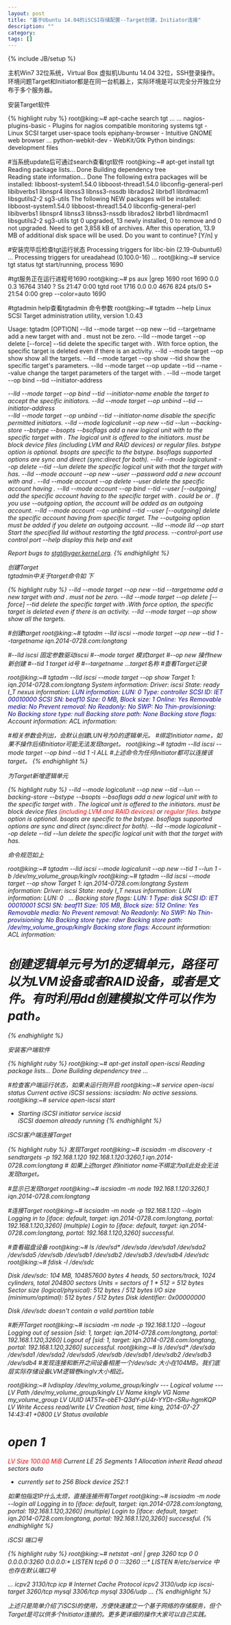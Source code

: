 ```yaml
---
layout: post
title: "基于Ubuntu 14.04的iSCSI存储配置--Target创建，Initiator连接"
description: ""
category: 
tags: []
---
```

{% include JB/setup %}
<p>
主机Win7 32位系统，Virtual Box 虚拟机Ubuntu 14.04 32位，SSH登录操作。环境问题Target和Initiator都是在同一台机器上，实际环境是可以完全分开独立分布于多个服务器。
</p>
<p>
安装Target软件
</p>
{% highlight ruby %}
root@king:~# apt-cache search tgt
...
...
nagios-plugins-basic - Plugins for nagios compatible monitoring systems
tgt - Linux SCSI target user-space tools
epiphany-browser - Intuitive GNOME web browser
...
python-webkit-dev - WebKit/Gtk Python bindings: development files
  
#当系统update后可通过search查看tgt软件
root@king:~# apt-get install tgt
Reading package lists... Done
Building dependency tree       
Reading state information... Done
The following extra packages will be installed:
  libboost-system1.54.0 libboost-thread1.54.0 libconfig-general-perl
  libibverbs1 libnspr4 libnss3 libnss3-nssdb librados2 librbd1 librdmacm1
  libsgutils2-2 sg3-utils
The following NEW packages will be installed:
  libboost-system1.54.0 libboost-thread1.54.0 libconfig-general-perl
  libibverbs1 libnspr4 libnss3 libnss3-nssdb librados2 librbd1 librdmacm1
  libsgutils2-2 sg3-utils tgt
0 upgraded, 13 newly installed, 0 to remove and 0 not upgraded.
Need to get 3,858 kB of archives.
After this operation, 13.9 MB of additional disk space will be used.
Do you want to continue? [Y/n] y
  
#安装完毕后检查tgt运行状态
Processing triggers for libc-bin (2.19-0ubuntu6) ...
Processing triggers for ureadahead (0.100.0-16) ...
root@king:~# service tgt status
tgt start/running, process 1690
  
#tgt服务正在运行进程号1690
root@king:~# ps aux |grep 1690
root      1690  0.0  0.3  16764  3140 ?        Ss   21:47   0:00 tgtd
root      1716  0.0  0.0   4676   824 pts/0    S+   21:54   0:00 grep --color=auto 1690
  
#tgtadmin   help查看tgtadmin 命令参数
root@king:~# tgtadm --help
Linux SCSI Target administration utility, version 1.0.43
  
Usage: tgtadm [OPTION]
--lld <driver> --mode target --op new --tid <id> --targetname <name>
        add a new target with <id> and <name>. <id> must not be zero.
--lld <driver> --mode target --op delete [--force] --tid <id>
        delete the specific target with <id>.
        With force option, the specific target is deleted
        even if there is an activity.
--lld <driver> --mode target --op show
        show all the targets.
--lld <driver> --mode target --op show --tid <id>
        show the specific target's parameters.
--lld <driver> --mode target --op update --tid <id> --name <param> --value <value>
        change the target parameters of the target with <id>.
--lld <driver> --mode target --op bind --tid <id> --initiator-address <address>
--lld <driver> --mode target --op bind --tid <id> --initiator-name <name>
        enable the target to accept the specific initiators.
--lld <driver> --mode target --op unbind --tid <id> --initiator-address <address>
--lld <driver> --mode target --op unbind --tid <id> --initiator-name <name>
        disable the specific permitted initiators.
--lld <driver> --mode logicalunit --op new --tid <id> --lun <lun>
  --backing-store <path> --bstype <type> --bsopts <bs options> --bsoflags <options>
        add a new logical unit with <lun> to the specific
        target with <id>. The logical unit is offered
        to the initiators. <path> must be block device files
        (including LVM and RAID devices) or regular files.
        bstype option is optional.
        bsopts are specific to the bstype.
        bsoflags supported options are sync and direct
        (sync:direct for both).
--lld <driver> --mode logicalunit --op delete --tid <id> --lun <lun>
        delete the specific logical unit with <lun> that
        the target with <id> has.
--lld <driver> --mode account --op new --user <name> --password <pass>
        add a new account with <name> and <pass>.
--lld <driver> --mode account --op delete --user <name>
        delete the specific account having <name>.
--lld <driver> --mode account --op bind --tid <id> --user <name> [--outgoing]
        add the specific account having <name> to
        the specific target with <id>.
        <user> could be <IncomingUser> or <OutgoingUser>.
        If you use --outgoing option, the account will
        be added as an outgoing account.
--lld <driver> --mode account --op unbind --tid <id> --user <name> [--outgoing]
        delete the specific account having <name> from specific
        target. The --outgoing option must be added if you
        delete an outgoing account.
--lld <driver> --mode lld --op start
        Start the specified lld without restarting the tgtd process.
--control-port <port> use control port <port>
--help
        display this help and exit
  
Report bugs to <stgt@vger.kernel.org>.
{% endhighlight %}
<p>
创建Target<br>
tgtadmin中关于target命令如 下
</p>
{% highlight ruby %}
--lld <driver> --mode target --op new --tid <id> --targetname <name>
        add a new target with <id> and <name>. <id> must not be zero.
--lld <driver> --mode target --op delete [--force] --tid <id>
        delete the specific target with <id>.With force option, the specific target is deleted
        even if there is an activity.
--lld <driver> --mode target --op show
        show all the targets.
  
#创建target
root@king:~# tgtadm --lld iscsi --mode target --op new --tid 1 --targetname iqn.2014-0728.com:longtang
  
#--lld iscsi 固定参数驱动iscsi
#--mode  target 模式target
#--op    new    操作new新创建
#--tid   1      target id号
#--targetname ...target名称
#查看Target记录</span>
  
root@king:~# tgtadm --lld iscsi --mode target --op show
Target 1: iqn.2014-0728.com:longtang
    System information:
        Driver: iscsi
        State: ready
    I_T nexus information:
    <span style="color:#000099;">LUN information:
        LUN: 0
            Type: controller
            SCSI ID: IET     00010000
            SCSI SN: beaf10
            Size: 0 MB, Block size: 1
            Online: Yes
            Removable media: No
            Prevent removal: No
            Readonly: No
            SWP: No
            Thin-provisioning: No
            Backing store type: null
            Backing store path: None
            Backing store flags:</span> 
    Account information:
    ACL information:
  
#相关参数会列出，会默认创建LUN号为0的逻辑单元。
#绑定initiator name，如果不操作后续Initiator可能无法发现target。
root@king:~# tgtadm --lld iscsi --mode target --op bind --tid 1 -I ALL
#上述命令为任何initiator都可以连接该target。
{% endhighlight %}

<p>
为Target新增逻辑单元
</p>
{% highlight ruby %}
--lld <driver> --mode logicalunit --op new --tid <id> --lun <lun>
  --backing-store <path> --bstype <type> --bsopts <bs options> --bsoflags <options>
        add a new logical unit with <lun> to the specific
        target with <id>. The logical unit is offered
        to the initiators. <path> must be block device files
        <span style="color:#ff0000;">(including LVM and RAID devices)</span> or<span style="color:#ff0000;"> regular files</span>.
        bstype option is optional.
        bsopts are specific to the bstype.
        bsoflags supported options are sync and direct
        (sync:direct for both).
--lld <driver> --mode logicalunit --op delete --tid <id> --lun <lun>
        delete the specific logical unit with <lun> that
        the target with <id> has.
  
命令规范如上
  
root@king:~# tgtadm --lld iscsi --mode logicalunit --op new --tid 1 --lun 1 -b /dev/my_volume_group/kinglv 
root@king:~# tgtadm --lld iscsi --mode target --op show
Target 1: iqn.2014-0728.com:longtang
    System information:
        Driver: iscsi
        State: ready
    I_T nexus information:
    LUN information:
        LUN: 0
<span style="white-space:pre">	</span>    ...
            Backing store flags: 
       <span style="color:#000099;"> LUN: 1
            Type: disk
            SCSI ID: IET     00010001
            SCSI SN: beaf11
            Size: 105 MB, Block size: 512
            Online: Yes
            Removable media: No
            Prevent removal: No
            Readonly: No
            SWP: No
            Thin-provisioning: No
            Backing store type: rdwr
            Backing store path: /dev/my_volume_group/kinglv
            Backing store flags:</span> 
    Account information:
    ACL information:
# 创建逻辑单元号为1的逻辑单元，路径可以为LVM设备或者RAID设备，或者是文件。有时利用dd创建模拟文件可以作为path。
{% endhighlight %}

<p>
安装客户端软件
</p>
{% highlight ruby %}
root@king:~# apt-get install open-iscsi
Reading package lists... Done
Building dependency tree  
...     
  
#检查客户端运行状态，如果未运行则开启
root@king:~# service open-iscsi status
Current active iSCSI sessions:
iscsiadm: No active sessions.
root@king:~# service open-iscsi start
 * Starting iSCSI initiator service iscsid                                                                                            
iSCSI daemon already running
{% endhighlight %}

<p>
iSCSI客户端连接Target
</p>
{% highlight ruby %}
发现Target
root@king:~# iscsiadm -m discovery -t sendtargets -p 192.168.1.120 
192.168.1.120:3260,1 iqn.2014-0728.com:longtang
# 如果上述target 的initiator name不绑定为all此处会无法发现target。
  
#显示已发现target
root@king:~# iscsiadm -m node
192.168.1.120:3260,1 iqn.2014-0728.com:longtang
  
#连接Target
root@king:~# iscsiadm -m node -p 192.168.1.120 --login     
Logging in to [iface: default, target: iqn.2014-0728.com:longtang, portal: 192.168.1.120,3260] (multiple)
Login to [iface: default, target: iqn.2014-0728.com:longtang, portal: 192.168.1.120,3260] successful.
  
#查看磁盘设备
root@king:~# ls /dev/sd*
/dev/sda  /dev/sda1  /dev/sda2  /dev/sda5  /dev/sdb  /dev/sdb1  /dev/sdb2  /dev/sdb3  /dev/sdb4  /dev/sdc
root@king:~# fdisk -l /dev/sdc
  
Disk /dev/sdc: 104 MB, 104857600 bytes
4 heads, 50 sectors/track, 1024 cylinders, total 204800 sectors
Units = sectors of 1 * 512 = 512 bytes
Sector size (logical/physical): 512 bytes / 512 bytes
I/O size (minimum/optimal): 512 bytes / 512 bytes
Disk identifier: 0x00000000
  
Disk /dev/sdc doesn't contain a valid partition table
    
#断开Target
root@king:~# iscsiadm -m node -p 192.168.1.120 --logout
Logging out of session [sid: 1, target: iqn.2014-0728.com:longtang, portal: 192.168.1.120,3260]
Logout of [sid: 1, target: iqn.2014-0728.com:longtang, portal: 192.168.1.120,3260] successful.
root@king:~# ls /dev/sd*
/dev/sda  /dev/sda1  /dev/sda2  /dev/sda5  /dev/sdb  /dev/sdb1  /dev/sdb2  /dev/sdb3  /dev/sdb4
#发现连接和断开之间设备相差一个/dev/sdc 大小在104MB。我们底层实际存储设备LVM逻辑卷kinglv大小相近。
  
root@king:~# lvdisplay /dev/my_volume_group/kinglv 
  --- Logical volume ---
  LV Path                /dev/my_volume_group/kinglv
  LV Name                kinglv
  VG Name                my_volume_group
  LV UUID                lAT5Te-obE1-Q3dY-pU4r-YYDt-rSRu-hgmKQP
  LV Write Access        read/write
  LV Creation host, time king, 2014-07-27 14:43:41 +0800
  LV Status              available
  # open                 1
  <span style="color:#ff0000;">LV Size                100.00 MiB</span>
  Current LE             25
  Segments               1
  Allocation             inherit
  Read ahead sectors     auto
  - currently set to     256
  Block device           252:1
  
如果怕指定IP什么太烦，直接连接所有Target
root@king:~# iscsiadm -m node --login all
Logging in to [iface: default, target: iqn.2014-0728.com:longtang, portal: 192.168.1.120,3260] (multiple)
Login to [iface: default, target: iqn.2014-0728.com:longtang, portal: 192.168.1.120,3260] successful.
{% endhighlight %}
<p>
iSCSI 端口号
</p>
{% highlight ruby %}
root@king:~# netstat -anl | grep 3260
tcp        0      0 0.0.0.0:3260            0.0.0.0:*               LISTEN     
tcp6       0      0 :::3260                 :::*                    LISTEN   
#/etc/service 中也存在默认端口号
  
...
icpv2           3130/tcp        icp             # Internet Cache Protocol
icpv2           3130/udp        icp
iscsi-target    3260/tcp
mysql           3306/tcp
mysql           3306/udp
...
{% endhighlight %}
<p>
上述只是简单介绍了iSCSI的使用，方便快速建立一个基于网络的存储服务，但个Target是可以供多个Initiator连接的。更多更详细的操作大家可以自己实践。
</p>
